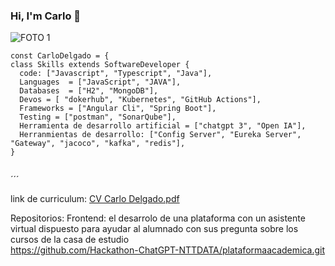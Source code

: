 ### Hi, I'm Carlo  👋

![FOTO 1](https://github.com/CarloDelgado/CarloDelgado/assets/53985101/d9f4b9ca-65e7-4360-a9ec-0f1e767476c3)

```JS 
const CarloDelgado = {
class Skills extends SoftwareDeveloper {
  code: ["Javascript", "Typescript", "Java"],
  Languages  = ["JavaScript", "JAVA"],
  Databases  = ["H2", "MongoDB"],
  Devos = [ "dokerhub", "Kubernetes", "GitHub Actions"],
  Frameworks = ["Angular Cli", "Spring Boot"],
  Testing = ["postman", "SonarQube"],
  Herramienta de desarrollo artificial = ["chatgpt 3", "Open IA"],
  Herranmientas de desarrollo: ["Config Server", "Eureka Server", "Gateway", "jacoco", "kafka", "redis"],
}


```
<!--
**CarloDelgado/CarloDelgado** is a ✨ _special_ ✨ repository because its `README.md` (this file) appears on your GitHub profile.

Here are some ideas to get you started:

- 🔭 I’m currently working on ...
- 🌱 I’m currently learning ...
- 👯 I’m looking to collaborate on ...
- 🤔 I’m looking for help with ...
- 💬 Ask me about ...
- 📫 How to reach me: ...
- 😄 Pronouns: ...
- ⚡ Fun fact: ...
-->
´´´

link de curriculum: [CV Carlo Delgado.pdf](https://github.com/CarloDelgado/CarloDelgado/files/12605189/CV.Carlo.Delgado.pdf)

Repositorios:
Frontend: el desarrolo de una plataforma con un asistente virtual dispuesto para ayudar al alumnado con sus pregunta sobre los cursos de la casa de estudio  
https://github.com/Hackathon-ChatGPT-NTTDATA/plataformaacademica.git


